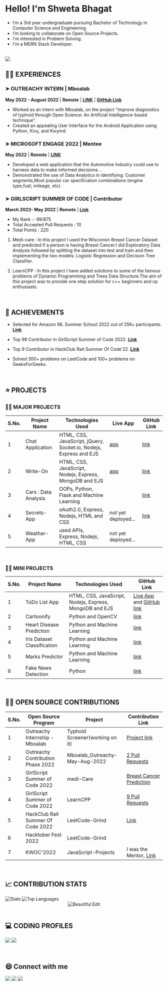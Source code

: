 <!--------------------------------------------------------------------------ABOUT-------------------------------------------------------------------------------->
<h1 align="left">Hello! I'm Shweta Bhagat </h1> 

- I’m  a 3rd year undergraduate pursuing Bachelor of Technology in Computer Science and Engineering.
- I’m looking to collaborate on Open Source Projects.
- I'm interested in Problem Solving.
- I'm a MERN Stack Developer.

 <br>
 <img src="https://komarev.com/ghpvc/?username=Shweta2024&color=blue" />


 <br>

<!------------------------------------------------------------------------EXPERIENCE-------------------------------------------------------------------------------->

## 👩‍💻 EXPERIENCES

### ➤ OUTREACHY INTERN | Mboalab 
**May 2022 - August 2022** | **Remote** | [**LINK**](https://drive.google.com/file/d/16sPNQoffTnmXtGpTpw6AOEdSgzKp8_ui/view) | [**GitHub Link**](https://github.com/nataliyah123/TYPHOID_SCREENER/tree/master)
- Worked as an intern with Mboalab, on the project "Improve diagnostics of typhoid through Open Science: An Artificial Intelligence-based technique".
- Created an appealing User Interface for the Android Application using Python, Kivy, and Kivymd.

### ➤ MICROSOFT ENGAGE 2022 | Mentee
**May 2022** | **Remote** | [**LINK**](https://github.com/Shweta2024/cars-engage-2022)
- Developed a web application that the Automotive Industry could use to harness data to make informed decisions. .
- Demonstrated the use of Data Analytics in identifying: Customer segments,Most popular car specification combinations (engine type,fuel, mileage, etc).

### ➤ GIRLSCRIPT SUMMER OF CODE | Contributor
**March 2022- May 2022** | **Remote** | [**Link**](https://drive.google.com/file/d/1L-vgukRAtF-hl2SRc9lUBDNZep5X5m0y/view)
- My Rank :- 99/875 
- Total Accepted Pull Requests : 10
- Total Points : 220

1. Medi-care : In this project I used the Wisconsin Breast Cancer Dataset and predicted if a person is having Breast Cancer.I did Exploratory Data Analysis followed by splitting the dataset into test and train and then implementing the two models: Logistic Regression and Decision Tree Classifier. 

2. LearnCPP : In this project I have added solutions to some of the famous problems of Dynamic Programming and Trees Data Structure.The aim of this project was to provide one step solution for c++ beginners and cp enthusiasts.

 <br>
 
 <!------------------------------------------------------------------------ACHIEVEMENTS----------------------------------------------------------------------------->
 
## 🥇 ACHIEVEMENTS

- Selected for Amazon ML Summer School 2022 out of 25K+ participants. [**Link**](https://drive.google.com/file/d/12CWX9C2Ayrx5zLA0pUbi7JjYp_JWczwY/view)

- Top 99 Contributor in GirlScript Summer of Code 2022. [**Link**](https://drive.google.com/file/d/1L-vgukRAtF-hl2SRc9lUBDNZep5X5m0y/view)

- Top 9 Contributor in HackClub Rait Summer Of Code'22 .[**Link**](https://drive.google.com/file/d/11rPrsoCkaZ-lr5Jz7e0VOQlS8mB-io_1/view)

- Solved 300+ problems on LeetCode and 100+ problems on GeeksForGeeks.

 <br> 
 
 <!-------------------------------------------------------------------------PROJECTS-------------------------------------------------------------------------------->
 
## ⭐ PROJECTS

### 👩‍💻 MAJOR PROJECTS

|S.No.|Project Name|Technologies Used | Live App | GitHub Link |
|--------|----|----|----| ---- |
| 1 | Chat Application | HTML, CSS, JavaScript, jQuery, Socket.io, Nodejs, Express and EJS | [app](https://chatapp-b8jx.onrender.com/) | [link](https://github.com/Shweta2024/Chat-Application) |
| 2 | Write-On | HTML, CSS, JavaScript, Nodejs, Express, MongoDB and EJS | [app](https://write-on.onrender.com/) | [link](https://github.com/Shweta2024/Write-On) | 
| 3 | Cars : Data Analysis | OOPs, Python, Flask and Machine Learning  |  | [link](https://github.com/Shweta2024/cars-engage-2022) | 
| 4 | Secrets-App | oAuth2.0, Express, Nodejs, HTML and CSS | not yet deployed...  | [link](https://github.com/Shweta2024/Secrets-App)|
| 5 | Weather-App | used APIs, Express, Nodejs, HTML, CSS | not yet deployed... |   |

<br>

### 👩‍💻 MINI PROJECTS

|S.No.|Project Name|Technologies Used | GitHub Link |
|--------|----|----|----|
| 1|ToDo List App| HTML, CSS, JavaScript, Nodejs, Express, MongoDB and EJS| [Live App](https://todo-list-j8sm.onrender.com/) and [GitHub link](https://github.com/Shweta2024/ToDo-List)|
| 2 | Cartoonify | Python and OpenCV | [link](https://github.com/Shweta2024/Cartoonify-Image-Using-OpenCV) |
| 3 | Heart Disease Prediction | Python and Machine Learning |  [link](https://github.com/Shweta2024/HEART-DISEASE-PREDICTION-) |
| 4 | Iris Dataset Classification | Python and Machine Learning   | [link](https://github.com/Shweta2024/IRIS-DATASET-CLASSIFICATION) |
| 5 | Marks Predictor |Python and Machine Learning |  [link](https://github.com/Shweta2024/The-Sparks-Foundation-Tasks/blob/main/Task-1_Prediction_using_Supervised_ML.ipynb) |
| 6 | Fake News Detection | Python |  [link](https://github.com/Shweta2024/FAKE_NEWS_DETECTION) |

 <br>
 
 <!----------------------------------------------------OPEN SOURCE CONTRIBUTIONS------------------------------------------------------------------------------->
 
## 👩‍💻 OPEN SOURCE CONTRIBUTIONS

|S.No.|Open Source Program | Project |  Contribution Link|
|--------|----|----|----|
| 1 | Outreachy Internship - Mboalab | Typhoid Screener(working on it) | [Project link](https://github.com/nataliyah123/TYPHOID_SCREENER/tree/master) |
| 2 | Outreachy Contribution Phase 2022 | Mboalab_Outreachy-May-Aug-2022 | [2 Pull Requests](https://github.com/Mboalab/Mboalab_Outreachy-May-Aug-2022/tree/main/May-August-Contributions/Shweta%20Bhagat) |
| 3 | GirlScript Summer of Code 2022 | medi-Care | [Breast Cancer Prediction](https://github.com/mohit200008/medi-Care/tree/master/BreastCancerPrediction) |
| 4 | GirlScript Summer of Code 2022 | LearnCPP |  [9 Pull Requests](https://github.com/Lakhankumawat/LearnCPP/commits?author=Shweta2024) |
| 5 | HackClub Rait Summer Of Code 2022 | LeetCode-Grind | [Link](https://drive.google.com/file/d/11rPrsoCkaZ-lr5Jz7e0VOQlS8mB-io_1/view) |
| 6 | Hacktober Fest 2022 | LeetCode-Grind | |
| 7 | KWOC'2022 | JavaScript-Projects  | I was the Mentor, [Link](https://github.com/Shweta2024/JavaScript-Projects) |

<br>

<!--------------------------------------------------------------CONTRIBUTION STATS ------------------------------------------------------------------------------>


## 📈 CONTRIBUTION STATS 


 <img alt="Stats" src="https://github-readme-stats.vercel.app/api?username=Shweta2024&show_icons=true&count_private=true&theme=react&hide_border=true&bg_color=0D1117" />
 <img alt="Top Languages" src="https://github-readme-stats.vercel.app/api/top-langs/?username=Shweta2024&langs_count=8&count_private=true&layout=compact&theme=react&hide_border=true&bg_color=0D1117" />
 <div align="center">
<img src="https://github-readme-streak-stats.herokuapp.com/?user=Shweta2024&theme=black-ice&hide_border=true&stroke=0000&background=060A0CD0" alt="Beautiful Edit"/>
</div>

 <br>


<!--------------------------------------------------------------------CODING PROFILES---------------------------------------------------------------------------->


## 💻 CODING PROFILES

<a href="https://leetcode.com/shweta_bhagat/"><img src="https://img.shields.io/badge/leetcode-D14836.svg?style=for-the-badge&logo=leetcode&logoColor=white"></img></a>
<a href="https://auth.geeksforgeeks.org/user/bhagatshweta0216/profile"><img src="https://img.shields.io/badge/geeksforgeeks-%D14836.svg?style=for-the-badge&logo=geeksforgeeks&logoColor=white"></img></a>

<br>

<!--------------------------------------------------------------------------Social Handles----------------------------------------------------------------------->

## 😄 Connect with me 

<a href="https://www.linkedin.com/in/shweta-bhagat-5a3969200/"><img src="https://img.shields.io/badge/linkedin-%230077B5.svg?style=for-the-badge&logo=linkedin&logoColor=white"></img></a>  <a href="https://twitter.com/Shweta_Bhagat_"><img src="https://img.shields.io/badge/twitter-%230077B5.svg?style=for-the-badge&logo=twitter&logoColor=white"></img></a>  <a href="https://bhagatshweta0216@gmail.com"><img src="https://img.shields.io/badge/GMAIL-D14836?style=for-the-badge&logo=gmail&logoColor=white"></img></a>
